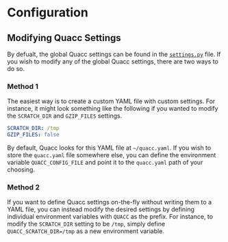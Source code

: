 # Configuration

## Modifying Quacc Settings

By defualt, the global Quacc settings can be found in the [`settings.py`](https://github.com/arosen93/quacc/blob/main/quacc/settings.py) file. If you wish to modify any of the global Quacc settings, there are two ways to do so.

### Method 1

The easiest way is to create a custom YAML file with custom settings. For instance, it might look something like the following if you wanted to modify the `SCRATCH_DIR` and `GZIP_FILES` settings.

```yaml
SCRATCH_DIR: /tmp
GZIP_FILES: false
```

By default, Quacc looks for this YAML file at `~/quacc.yaml`. If you wish to store the `quacc.yaml` file somewhere else, you can define the environment variable `QUACC_CONFIG_FILE` and point it to the `quacc.yaml` path of your choosing.

### Method 2

If you want to define Quacc settings on-the-fly without writing them to a YAML file, you can instead modify the desired settings by defining individual environment variables with `QUACC` as the prefix. For instance, to modify the `SCRATCH_DIR` setting to be `/tmp`, simply define `QUACC_SCRATCH_DIR=/tmp` as a new environment variable.
